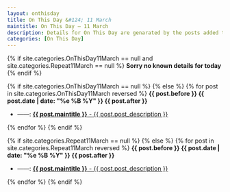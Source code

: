 ```yaml
---
layout: onthisday
title: On This Day &#124; 11 March
maintitle: On This Day — 11 March
description: Details for On This Day are genarated by the posts added to the website so the content is subject to changes/updates over time.
categories: [On This Day]
---
```


{% if site.categories.OnThisDay11March == null and site.categories.Repeat11March == null %}
<strong>Sorry no known details for today</strong>
{% endif %}

{% if site.categories.OnThisDay11March == null %}
{% else %}
{% for post in site.categories.OnThisDay11March reversed %}
<strong>{{ post.before }} {{ post.date | date: "%e %B %Y" }} {{ post.after }}</strong>
<ul>
<li> ——: <a href="{{ post.url }}"><strong>{{ post.maintitle }}</strong> - {{ post.post_description }}</a></li>
</ul>
{% endfor %}
{% endif %}

{% if site.categories.Repeat11March == null %}
{% else %}
{% for post in site.categories.Repeat11March reversed %}
<strong>{{ post.before }} {{ post.date | date: "%e %B %Y" }} {{ post.after }}</strong>
<ul>
<li> ——: <a href="{{ post.url }}"><strong>{{ post.maintitle }}</strong> - {{ post.post_description }}</a></li>
</ul>
{% endfor %}
{% endif %}
